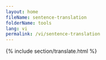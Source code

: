 ```yaml
---
layout: home
fileName: sentence-translation
folderName: tools
lang: vi
permalink: /vi/sentence-translation
---
```

{% include section/translate.html %}
